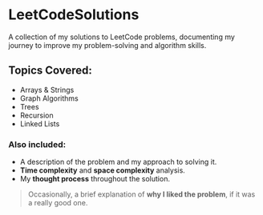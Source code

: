 # LeetCodeSolutions
A collection of my solutions to LeetCode problems, documenting my journey to improve my problem-solving and algorithm skills. 

## Topics Covered:
- Arrays & Strings
- Graph Algorithms
- Trees
- Recursion 
- Linked Lists
  
### Also included:
- A description of the problem and my approach to solving it.
- **Time complexity** and **space complexity** analysis.
- My **thought process** throughout the solution.
> Occasionally, a brief explanation of **why I liked the problem**, if it was a really good one. 
